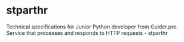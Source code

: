 # stparthr
Technical specifications for Junior Python developer from Guider.pro. Service that processes and responds to HTTP requests - stparthr
